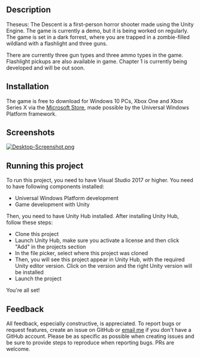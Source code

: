 ## Description
Theseus: The Descent is a first-person horror shooter made using the Unity Engine. The game is currently a demo, but it is being worked on regularly. The game is set in a dark forrest, where you are trapped in a zombie-filled wildland with a flashlight and three guns.

There are currently three gun types and three ammo types in the game. Flashlight pickups are also available in game. 
Chapter 1 is currently being developed and will be out soon.

## Installation
The game is free to download for Windows 10 PCs, Xbox One and Xbox Series X via the [Microsoft Store](https://www.microsoft.com/en-us/p/theseus-the-descent/9nwzzffbw70t?activetab=pivot:overviewtab), made possible by the Universal Windows Platform framework.

## Screenshots
[![Desktop-Screenshot.png](https://i.postimg.cc/V6QqWw8V/Desktop-Screenshot.png)](https://postimg.cc/R3dJvjq7)

## Running this project
To run this project, you need to have Visual Studio 2017 or higher. You need to have following components installed:
- Universal Windows Platform development
- Game development with Unity

Then, you need to have Unity Hub installed. After installing Unity Hub, follow these steps:
- Clone this project
- Launch Unity Hub, make sure you activate a license and then click "Add" in the projects section
- In the file picker, select where this project was cloned
- Then, you will see this project appear in Unity Hub, with the required Unity editor version. Click on the version and the right Unity version will be installed
- Launch the project

You're all set!

## Feedback
All feedback, especially constructive, is appreciated. To report bugs or request features, create an issue on GitHub or [email me](mailto:surya.sk05@outlook.com) if you don't have a GitHub account. Please be as specific as possible when creating issues and be sure to provide steps to reproduce when reporting bugs. PRs are welcome.  
